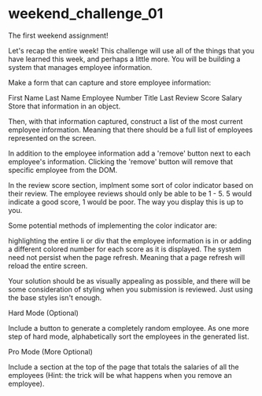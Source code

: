 # weekend_challenge_01
The first weekend assignment!

Let's recap the entire week! This challenge will use all of the things that you have learned this week, and perhaps a little more. You will be building a system that manages employee information.

Make a form that can capture and store employee information:

First Name
Last Name
Employee Number
Title
Last Review Score
Salary
Store that information in an object.

Then, with that information captured, construct a list of the most current employee information. Meaning that there should be a full list of employees represented on the screen.

In addition to the employee information add a 'remove' button next to each employee's information. Clicking the 'remove' button will remove that specific employee from the DOM.

In the review score section, implment some sort of color indicator based on their review. The employee reviews should only be able to be 1 - 5. 5 would indicate a good score, 1 would be poor. The way you display this is up to you.

Some potential methods of implementing the color indicator are:

highlighting the entire li or div that the employee information is in
or adding a different colored number for each score as it is displayed.
The system need not persist when the page refresh. Meaning that a page refresh will reload the entire screen.

Your solution should be as visually appealing as possible, and there will be some consideration of styling when you submission is reviewed. Just using the base styles isn't enough.

Hard Mode (Optional)

Include a button to generate a completely random employee. As one more step of hard mode, alphabetically sort the employees in the generated list.

Pro Mode (More Optional)

Include a section at the top of the page that totals the salaries of all the employees (Hint: the trick will be what happens when you remove an employee).
